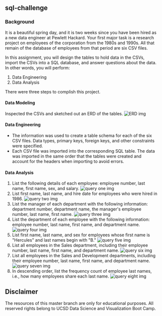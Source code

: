 ## sql-challenge
### Background
It is a beautiful spring day, and it is two weeks since you have been hired as a new data engineer at Pewlett Hackard. Your first major task is a research project on employees of the corporation from the 1980s and 1990s. All that remain of the database of employees from that period are six CSV files.

In this assignment, you will design the tables to hold data in the CSVs, import the CSVs into a SQL database, and answer questions about the data. In other words, you will perform:

1. Data Engineering
2. Data Analysis

There were three steps to complish this project.
#### Data Modeling
Inspected the CSVs and sketched out an ERD of the tables.
![ERD img](https://github.com/changrita1114/sql-challenge/blob/main/EmployeeSQL/ERD_fyc.png?raw=true)
#### Data Engineering
* The information was used to create a table schema for each of the six CSV files. Data types, primary keys, foreign keys, and other constraints were specified.
* Each CSV file was imported into the corresponding SQL table. The data was imported in the same order that the tables were created and account for the headers when importing to avoid errors.
#### Data Analysis
1. List the following details of each employee: employee number, last name, first name, sex, and salary.
![query one img](https://github.com/changrita1114/sql-challenge/blob/main/EmployeeSQL/query_images/query_1.png?raw=true)
2. List first name, last name, and hire date for employees who were hired in 1986.
![query two img](https://github.com/changrita1114/sql-challenge/blob/main/EmployeeSQL/query_images/query_2.png?raw=true)
3. List the manager of each department with the following information: department number, department name, the manager's employee number, last name, first name.
![query three img](https://github.com/changrita1114/sql-challenge/blob/main/EmployeeSQL/query_images/query_3.png?raw=true)
4. List the department of each employee with the following information: employee number, last name, first name, and department name.
![query four img](https://github.com/changrita1114/sql-challenge/blob/main/EmployeeSQL/query_images/query_4.png?raw=true)
5. List first name, last name, and sex for employees whose first name is "Hercules" and last names begin with "B."
![query five img](https://github.com/changrita1114/sql-challenge/blob/main/EmployeeSQL/query_images/query_5.png?raw=true)
6. List all employees in the Sales department, including their employee number, last name, first name, and department name.
![query six img](https://github.com/changrita1114/sql-challenge/blob/main/EmployeeSQL/query_images/query_6.png?raw=true)
7. List all employees in the Sales and Development departments, including their employee number, last name, first name, and department name.
![query seven img](https://github.com/changrita1114/sql-challenge/blob/main/EmployeeSQL/query_images/query_7.png?raw=true)
8. In descending order, list the frequency count of employee last names, i.e., how many employees share each last name.
![query eight img](https://github.com/changrita1114/sql-challenge/blob/main/EmployeeSQL/query_images/query_8.png?raw=true)

## Disclaimer
The resources of this master branch are only for educational purposes. All reserved rights belong to UCSD Data Science and Visualization Boot Camp.
